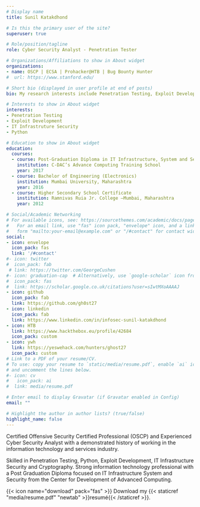 ```yaml
---
# Display name
title: Sunil Katakdhond

# Is this the primary user of the site?
superuser: true

# Role/position/tagline
role: Cyber Security Analyst - Penetration Tester

# Organizations/Affiliations to show in About widget
organizations:
- name: OSCP | ECSA | Prohacker@HTB | Bug Bounty Hunter
#  url: https://www.stanford.edu/

# Short bio (displayed in user profile at end of posts)
bio: My research interests include Penetration Testing, Exploit Development and IT Infrastructure Security.

# Interests to show in About widget
interests:
- Penetration Testing
- Exploit Development
- IT Infrastruture Security
- Python

# Education to show in About widget
education:
  courses:
  - course: Post-Graduation Diploma in IT Infrastructure, System and Security (DITISS)
    institution: C-DAC’s Advance Computing Training School
    year: 2017
  - course: Bachelor of Engineering (Electronics)
    institution: Mumbai University, Maharashtra
    year: 2016
  - course: Higher Secondary School Certificate
    institution: Ramnivas Ruia Jr. College –Mumbai, Maharashtra
    year: 2012

# Social/Academic Networking
# For available icons, see: https://sourcethemes.com/academic/docs/page-builder/#icons
#   For an email link, use "fas" icon pack, "envelope" icon, and a link in the
#   form "mailto:your-email@example.com" or "/#contact" for contact widget.
social:
- icon: envelope
  icon_pack: fas
  link: '/#contact'
#- icon: twitter
#  icon_pack: fab
 # link: https://twitter.com/GeorgeCushen
#- icon: graduation-cap  # Alternatively, use `google-scholar` icon from `ai` icon pack
#  icon_pack: fas
#  link: https://scholar.google.co.uk/citations?user=sIwtMXoAAAAJ
- icon: github
  icon_pack: fab
  link: https://github.com/gh0st27
- icon: linkedin
  icon_pack: fab
  link: https://www.linkedin.com/in/infosec-sunil-katakdhond
- icon: HTB
  link: https://www.hackthebox.eu/profile/42684
  icon_pack: custom
- icon: ywh
  link: https://yeswehack.com/hunters/ghost27
  icon_pack: custom
# Link to a PDF of your resume/CV.
# To use: copy your resume to `static/media/resume.pdf`, enable `ai` icons in `params.toml`, 
# and uncomment the lines below.
#- icon: cv
#   icon_pack: ai
#  link: media/resume.pdf

# Enter email to display Gravatar (if Gravatar enabled in Config)
email: ""

# Highlight the author in author lists? (true/false)
highlight_name: false
---
```


Certified Offensive Security Certified Professional (OSCP) and Experienced Cyber Security Analyst with a demonstrated history of working in the information technology and services industry. 

Skilled in Penetration Testing, Python, Exploit Development, IT Infrastructure Security and Cryptography. Strong information technology professional with a Post Graduation Diploma focused on IT Infrastructure System and Security from the Center for Development of Advanced Computing. 

{{< icon name="download" pack="fas" >}} Download my {{< staticref "media/resume.pdf" "newtab" >}}resumé{{< /staticref >}}.
